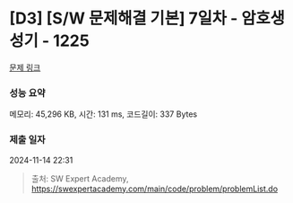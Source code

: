 # [D3] [S/W 문제해결 기본] 7일차 - 암호생성기 - 1225 

[문제 링크](https://swexpertacademy.com/main/code/problem/problemDetail.do?contestProbId=AV14uWl6AF0CFAYD) 

### 성능 요약

메모리: 45,296 KB, 시간: 131 ms, 코드길이: 337 Bytes

### 제출 일자

2024-11-14 22:31



> 출처: SW Expert Academy, https://swexpertacademy.com/main/code/problem/problemList.do